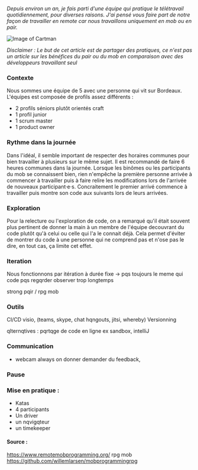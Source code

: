 _Depuis environ un an, je fais parti d'une équipe qui pratique le télétravail quotidiennement, pour diverses raisons. 
J'ai pensé vous faire part de notre façon de travailler en remote car nous travaillons uniquement en mob ou en pair._

![Image of Cartman](https://i.ytimg.com/vi/2aDgH-_G4h0/maxresdefault.jpg)

_Disclaimer : Le but de cet article est de partager des pratiques, ce n'est pas un article sur les bénéfices du pair ou du mob en comparaison avec des développeurs travaillant seul_ 

### Contexte
Nous sommes une équipe de 5 avec une personne qui vit sur Bordeaux. 
L'équipes est composée de profils assez différents :
- 2 profils séniors plutôt orientés craft
- 1 profil junior
- 1 scrum master
- 1 product owner

### Rythme dans la journée
Dans l'idéal, il semble important de respecter des horaires communes pour bien travailler à plusieurs sur le même sujet. Il est recommandé de faire 6 heures communes dans la journée.
Lorsque les binômes ou les participants du mob se connaissent bien, rien n'empêche la première personne arrivée à commencer à travailler puis à faire relire les modifications lors de l'arrivée de nouveaux participant·e·s.
Concraitement le premier arrivé commence à travailler puis montre son code aux suivants lors de leurs arrivées. 

### Exploration
Pour la relecture ou l'exploration de code, on a remarqué qu'il était souvent plus pertinent de donner la main à un membre de l'équipe decouvrant du code plutôt qu'à celui ou celle qui l'a le connait déjà.
Cela permet d'éviter de montrer du code à une personne qui ne comprend pas et n'ose pas le dire, en tout cas, ça limite cet effet.


### Iteration
Nous fonctionnons par itération à durée fixe  -> pqs toujours le meme qui code pqs regqrder observer trop longtemps

strong pqir / rpg mob

### Outils
CI/CD
visio, (teams, skype, chat hqngouts, jitsi, whereby)
Versionning

qlternqtives :
pqrtqge de code en ligne ex sandbox, intelliJ 

### Communication

* webcam always on
donner demander du feedback, 

### Pause

### Mise en pratique :
- Katas
- 4 participants
- Un driver 
- un nqvigqteur
- un timekeeper


#### Source :
https://www.remotemobprogramming.org/
rpg mob
https://github.com/willemlarsen/mobprogrammingrpg
